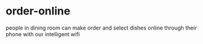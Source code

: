 order-online
============

people in dining room can make order and select dishes online through their phone with our intelligent wifi
